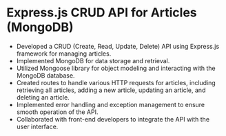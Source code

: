 # Express.js CRUD API for Articles (MongoDB)
- Developed a CRUD (Create, Read, Update, Delete) API using Express.js framework for managing articles.
- Implemented MongoDB for data storage and retrieval.
- Utilized Mongoose library for object modeling and interacting with the MongoDB database.
- Created routes to handle various HTTP requests for articles, including retrieving all articles, adding a new article, updating an article, and deleting an article.
- Implemented error handling and exception management to ensure smooth operation of the API.
- Collaborated with front-end developers to integrate the API with the user interface.